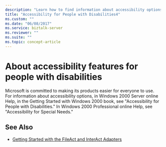 ```yaml
---
description: "Learn how to find information about accessibility options in Microsoft Windows 2000 Server online Help and Windows 2000 Professional online Help."
title: "Accessibility for People with Disabilities4"
ms.custom: ""
ms.date: "06/08/2017"
ms.service: biztalk-server
ms.reviewer: ""
ms.suite: ""
ms.topic: concept-article
---
```

# About accessibility features for people with disabilities

Microsoft is committed to making its products easier for everyone to use. For information about accessibility options, in Windows 2000 Server online Help, in the Getting Started with Windows 2000 book, see "Accessibility for People with Disabilities." In Windows 2000 Professional online Help, see "Accessibility for Special Needs."  
  
## See Also
  
- [Getting Started with the FileAct and InterAct Adapters](../../adapters-and-accelerators/fileact-interact/getting-started-with-the-fileact-and-interact-adapters.md)
